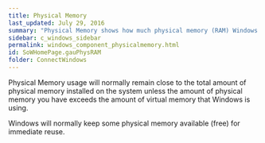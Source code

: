 ```yaml
---
title: Physical Memory
last_updated: July 29, 2016
summary: "Physical Memory shows how much physical memory (RAM) Windows is using."
sidebar: c_windows_sidebar
permalink: windows_component_physicalmemory.html
id: SoWHomePage.gauPhysRAM
folder: ConnectWindows
---
```




Physical Memory usage will normally remain close to the total amount of physical memory installed on the system unless the amount of physical memory you have exceeds the amount of virtual memory that Windows is using.

Windows will normally keep some physical memory available (free) for immediate reuse.
